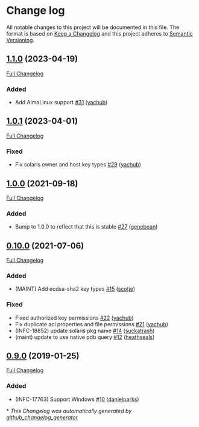 # Change log

All notable changes to this project will be documented in this file. The format is based on [Keep a Changelog](http://keepachangelog.com/en/1.0.0/) and this project adheres to [Semantic Versioning](http://semver.org).

## [1.1.0](https://github.com/ploperations/ploperations-ssh/tree/1.1.0) (2023-04-19)

[Full Changelog](https://github.com/ploperations/ploperations-ssh/compare/1.0.1...1.1.0)

### Added

- Add AlmaLinux support [\#31](https://github.com/ploperations/ploperations-ssh/pull/31) ([yachub](https://github.com/yachub))

## [1.0.1](https://github.com/ploperations/ploperations-ssh/tree/1.0.1) (2023-04-01)

[Full Changelog](https://github.com/ploperations/ploperations-ssh/compare/1.0.0...1.0.1)

### Fixed

- Fix solaris owner and host key types [\#29](https://github.com/ploperations/ploperations-ssh/pull/29) ([yachub](https://github.com/yachub))

## [1.0.0](https://github.com/ploperations/ploperations-ssh/tree/1.0.0) (2021-09-18)

[Full Changelog](https://github.com/ploperations/ploperations-ssh/compare/0.10.0...1.0.0)

### Added

- Bump to 1.0.0 to reflect that this is stable [\#27](https://github.com/ploperations/ploperations-ssh/pull/27) ([genebean](https://github.com/genebean))

## [0.10.0](https://github.com/ploperations/ploperations-ssh/tree/0.10.0) (2021-07-06)

[Full Changelog](https://github.com/ploperations/ploperations-ssh/compare/0.9.0...0.10.0)

### Added

- \(MAINT\) Add ecdsa-sha2 key types [\#15](https://github.com/ploperations/ploperations-ssh/pull/15) ([scotje](https://github.com/scotje))

### Fixed

- Fixed authorized key permissions [\#22](https://github.com/ploperations/ploperations-ssh/pull/22) ([yachub](https://github.com/yachub))
- Fix duplicate acl properties and file permissions [\#21](https://github.com/ploperations/ploperations-ssh/pull/21) ([yachub](https://github.com/yachub))
- \(INFC-18852\) update solaris pkg name [\#14](https://github.com/ploperations/ploperations-ssh/pull/14) ([suckatrash](https://github.com/suckatrash))
- \(maint\) update to use native pdb query [\#12](https://github.com/ploperations/ploperations-ssh/pull/12) ([heathseals](https://github.com/heathseals))

## [0.9.0](https://github.com/ploperations/ploperations-ssh/tree/0.9.0) (2019-01-25)

[Full Changelog](https://github.com/ploperations/ploperations-ssh/compare/910604743e6cc21b38b676c6d8ab246384499fb2...0.9.0)

### Added

- \(INFC-17763\) Support Windows [\#10](https://github.com/ploperations/ploperations-ssh/pull/10) ([danielparks](https://github.com/danielparks))



\* *This Changelog was automatically generated by [github_changelog_generator](https://github.com/github-changelog-generator/github-changelog-generator)*
